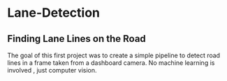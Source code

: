 # Lane-Detection

## Finding Lane Lines on the Road
The goal of this first project was to create a simple pipeline to detect road lines in a frame taken from a dashboard camera.
No machine learning is involved , just computer vision.
